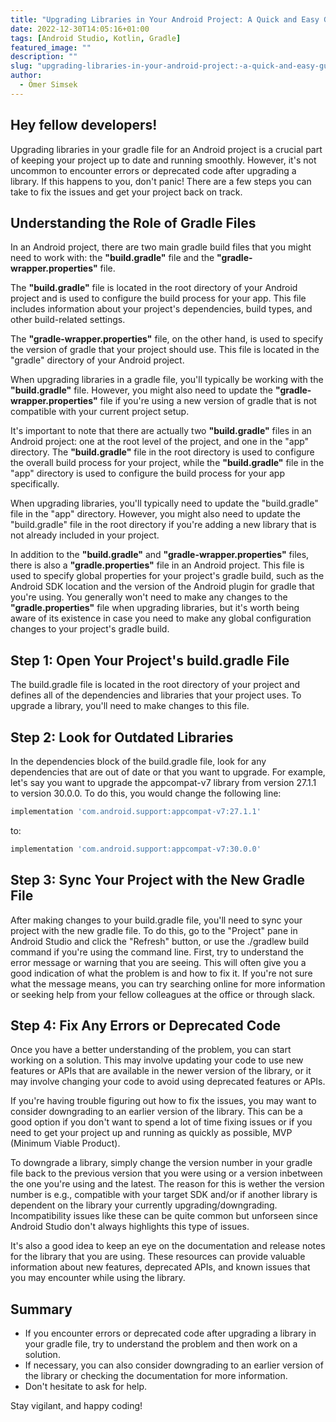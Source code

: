 ```yaml
---
title: "Upgrading Libraries in Your Android Project: A Quick and Easy Guide"
date: 2022-12-30T14:05:16+01:00
tags: [Android Studio, Kotlin, Gradle]
featured_image: ""
description: ""
slug: "upgrading-libraries-in-your-android-project:-a-quick-and-easy-guide"
author:
  - Ömer Simsek
---
```


## Hey fellow developers!

Upgrading libraries in your gradle file for an Android project is a crucial part of keeping your project up to date and running smoothly.
However, it's not uncommon to encounter errors or deprecated code after upgrading a library. If this happens to you, don't panic!
There are a few steps you can take to fix the issues and get your project back on track.

## Understanding the Role of Gradle Files

In an Android project, there are two main gradle build files that you might need to work with: the **"build.gradle"** file and the **"gradle-wrapper.properties"** file.

The **"build.gradle"** file is located in the root directory of your Android project and is used to configure the build process for your app.
This file includes information about your project's dependencies, build types, and other build-related settings.

The **"gradle-wrapper.properties"** file, on the other hand, is used to specify the version of gradle that your project should use.
This file is located in the "gradle" directory of your Android project.

When upgrading libraries in a gradle file, you'll typically be working with the **"build.gradle"** file.
However, you might also need to update the **"gradle-wrapper.properties"** file if you're using a new version of gradle that is not compatible with your current project setup.

It's important to note that there are actually two **"build.gradle"** files in an Android project: one at the root level of the project, and one in the "app" directory.
The **"build.gradle"** file in the root directory is used to configure the overall build process for your project, while the **"build.gradle"** file in the "app" directory is used to configure the build process for your app specifically.

When upgrading libraries, you'll typically need to update the "build.gradle" file in the "app" directory.
However, you might also need to update the "build.gradle" file in the root directory if you're adding a new library that is not already included in your project.

In addition to the **"build.gradle"** and **"gradle-wrapper.properties"** files, there is also a **"gradle.properties"** file in an Android project.
This file is used to specify global properties for your project's gradle build, such as the Android SDK location and the version of the Android plugin for gradle that you're using.
You generally won't need to make any changes to the **"gradle.properties"** file when upgrading libraries, but it's worth being aware of its existence in case you need to make any global configuration changes to your project's gradle build.

## Step 1: Open Your Project's build.gradle File

The build.gradle file is located in the root directory of your project and defines all of the dependencies and libraries that your project uses.
To upgrade a library, you'll need to make changes to this file.

## Step 2: Look for Outdated Libraries

In the dependencies block of the build.gradle file, look for any dependencies that are out of date or that you want to upgrade.
For example, let's say you want to upgrade the appcompat-v7 library from version 27.1.1 to version 30.0.0.
To do this, you would change the following line:

```gradle
implementation 'com.android.support:appcompat-v7:27.1.1'
```

to:

```gradle
implementation 'com.android.support:appcompat-v7:30.0.0'
```

## Step 3: Sync Your Project with the New Gradle File

After making changes to your build.gradle file, you'll need to sync your project with the new gradle file.
To do this, go to the "Project" pane in Android Studio and click the "Refresh" button, or use the ./gradlew build command if you're using the command line.
First, try to understand the error message or warning that you are seeing.
This will often give you a good indication of what the problem is and how to fix it.
If you're not sure what the message means, you can try searching online for more information or seeking help from your fellow colleagues at the office or through slack.

## Step 4: Fix Any Errors or Deprecated Code

Once you have a better understanding of the problem, you can start working on a solution.
This may involve updating your code to use new features or APIs that are available in the newer version of the library, or it may involve changing your code to avoid using deprecated features or APIs.

If you're having trouble figuring out how to fix the issues, you may want to consider downgrading to an earlier version of the library.
This can be a good option if you don't want to spend a lot of time fixing issues or if you need to get your project up and running as quickly as possible, MVP (Minimum Viable Product).

To downgrade a library, simply change the version number in your gradle file back to the previous version that you were using or a version inbetween the one you're using and the latest.
The reason for this is wether the version number is e.g., compatible with your target SDK and/or if another library is dependent on the library your currently upgrading/downgrading.
Incompatibility issues like these can be quite common but unforseen since Android Studio don't always highlights this type of issues.

It's also a good idea to keep an eye on the documentation and release notes for the library that you are using.
These resources can provide valuable information about new features, deprecated APIs, and known issues that you may encounter while using the library.

## Summary

- If you encounter errors or deprecated code after upgrading a library in your gradle file, try to understand the problem and then work on a solution.
- If necessary, you can also consider downgrading to an earlier version of the library or checking the documentation for more information.
- Don't hesitate to ask for help.

Stay vigilant, and happy coding!
